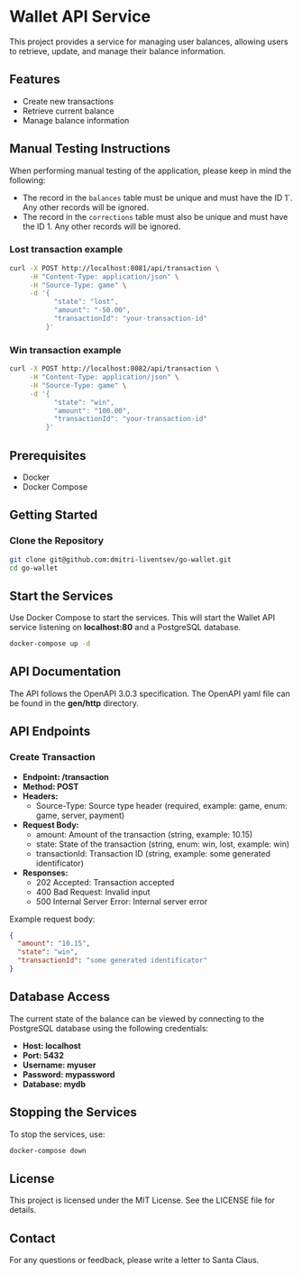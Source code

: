 # Wallet API Service

This project provides a service for managing user balances, allowing users to retrieve, update, and manage their balance information.

## Features

- Create new transactions
- Retrieve current balance
- Manage balance information

## Manual Testing Instructions

When performing manual testing of the application, please keep in mind the following:

- The record in the `balances` table must be unique and must have the ID 1`. Any other records will be ignored.
- The record in the `corrections` table must also be unique and must have the ID 1. Any other records will be ignored.

### Lost transaction example
```bash
curl -X POST http://localhost:8081/api/transaction \
     -H "Content-Type: application/json" \
     -H "Source-Type: game" \
     -d '{
           "state": "lost",
           "amount": "-50.00",
           "transactionId": "your-transaction-id"
         }'

```

### Win transaction example

```bash
curl -X POST http://localhost:8082/api/transaction \
     -H "Content-Type: application/json" \
     -H "Source-Type: game" \
     -d '{
           "state": "win",
           "amount": "100.00",
           "transactionId": "your-transaction-id"
         }'
```

## Prerequisites

- Docker
- Docker Compose

## Getting Started

### Clone the Repository

```bash
git clone git@github.com:dmitri-liventsev/go-wallet.git
cd go-wallet
```

## Start the Services
Use Docker Compose to start the services. This will start the Wallet API service listening on **localhost:80** and a PostgreSQL database.

```bash
docker-compose up -d
```

## API Documentation
The API follows the OpenAPI 3.0.3 specification. The OpenAPI yaml file can be found in the **gen/http** directory.

## API Endpoints
### Create Transaction
* **Endpoint: /transaction**
* **Method: POST**
* **Headers:**
  * Source-Type: Source type header (required, example: game, enum: game, server, payment)
* **Request Body:**
  * amount: Amount of the transaction (string, example: 10.15)
  * state: State of the transaction (string, enum: win, lost, example: win)
  * transactionId: Transaction ID (string, example: some generated identificator)
* **Responses:**
  * 202 Accepted: Transaction accepted
  * 400 Bad Request: Invalid input
  * 500 Internal Server Error: Internal server error

Example request body:

```json
{
  "amount": "10.15",
  "state": "win",
  "transactionId": "some generated identificator"
}
```

## Database Access
The current state of the balance can be viewed by connecting to the PostgreSQL database using the following credentials:

* **Host: localhost**
* **Port: 5432**
* **Username: myuser**
* **Password: mypassword**
* **Database: mydb**

## Stopping the Services
To stop the services, use:

```bash
docker-compose down
```

## License
This project is licensed under the MIT License. See the LICENSE file for details.

## Contact
For any questions or feedback, please write a letter to Santa Claus.
